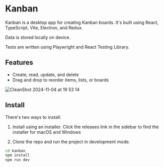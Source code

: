 # Kanban

Kanban is a desktop app for creating Kanban boards. It's built using React, TypeScript, Vite, Electron, and Redux.

Data is stored locally on device.

Tests are written using Playwright and React Testing Library.

## Features

* Create, read, update, and delete
* Drag and drop to reorder items, lists, or boards

![CleanShot 2024-11-04 at 19 53 14](https://github.com/user-attachments/assets/0674f94a-d583-45e3-991c-2278db30e9bc)

## Install

There's two ways to install:

1. Install using an installer. Click the releases link in the sidebar to find the installer for macOS and Windows

2. Clone the repo and run the project in development mode.

```bash
cd kanban
npm install
npm run dev
```
